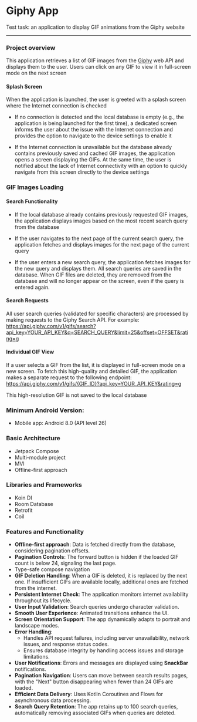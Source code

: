 # Giphy App

Test task: an application to display GIF animations from the Giphy website

---

### Project overview

This application retrieves a list of GIF images from the [Giphy](https://developers.giphy.com/) web
API and displays them to the user. Users can click on any GIF to view it in full-screen mode on the
next screen

#### Splash Screen

When the application is launched, the user is greeted with a splash screen where the Internet
connection is checked

- If no connection is detected and the local database is empty (e.g., the application is being
  launched for the first time), a dedicated screen informs the user about the issue with the
  Internet
  connection and provides the option to navigate to the device settings to enable it

- If the Internet connection is unavailable but the database already contains previously saved and
  cached GIF images, the application opens a screen displaying the GIFs. At the same time, the user
  is
  notified about the lack of Internet connectivity with an option to quickly navigate from this
  screen
  directly to the device settings

### GIF Images Loading

#### Search Functionality

- If the local database already contains previously requested GIF images, the application displays
  images based on the most recent search query from the database

- If the user navigates to the next page of the current search query, the application fetches and
  displays images for the next page of the current query

- If the user enters a new search query, the application fetches images for the new query and
  displays them. All search queries are saved in the database. When GIF files are deleted, they are
  removed from the database and will no longer appear on the screen, even if the query is entered
  again.

#### Search Requests

All user search queries (validated for specific characters) are processed by making requests to the
Giphy Search API. For example:
https://api.giphy.com/v1/gifs/search?api_key=YOUR_API_KEY&q=SEARCH_QUERY&limit=25&offset=OFFSET&rating=g

#### Individual GIF View

If a user selects a GIF from the list, it is displayed in full-screen mode on a new screen. To fetch
this high-quality and detailed GIF, the application makes a separate request to the following
endpoint:
https://api.giphy.com/v1/gifs/{GIF_ID}?api_key=YOUR_API_KEY&rating=g

This high-resolution GIF is not saved to the local database

### Minimum Android Version:

- Mobile app: Android 8.0 (API level 26)

### Basic Architecture

- Jetpack Compose
- Multi-module project
- MVI
- Offline-first approach

### Libraries and Frameworks

- Koin DI
- Room Database
- Retrofit
- Coil

### Features and Functionality

- **Offline-first approach**: Data is fetched directly from the database, considering pagination
  offsets.
- **Pagination Controls**: The forward button is hidden if the loaded GIF count is below 24,
  signaling the last page.
- Type-safe compose navigation
- **GIF Deletion Handling**: When a GIF is deleted, it is replaced by the next one. If insufficient
  GIFs are available locally, additional ones are fetched from the internet.
- **Persistent Internet Check**: The application monitors internet availability throughout its
  lifecycle.
- **User Input Validation**: Search queries undergo character validation.
- **Smooth User Experience**: Animated transitions enhance the UI.
- **Screen Orientation Support**: The app dynamically adapts to portrait and landscape modes.
- **Error Handling**:
    - Handles API request failures, including server unavailability, network issues, and response
      status codes.
    - Ensures database integrity by handling access issues and storage limitations.
- **User Notifications**: Errors and messages are displayed using **SnackBar** notifications.
- **Pagination Navigation**: Users can move between search results pages, with the "Next" button
  disappearing when fewer than 24 GIFs are loaded.
- **Efficient Data Delivery**: Uses Kotlin Coroutines and Flows for asynchronous data processing.
- **Search Query Retention**: The app retains up to 100 search queries, automatically removing
  associated GIFs when queries are deleted.
